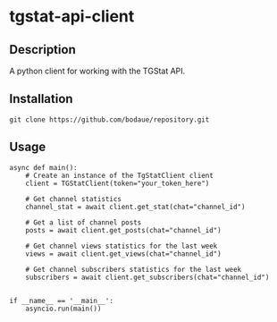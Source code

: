 # tgstat-api-client

## Description

A python client for working with the TGStat API.

## Installation

```
git clone https://github.com/bodaue/repository.git
```

## Usage

```
async def main():
    # Create an instance of the TgStatClient client
    client = TGStatClient(token="your_token_here")
    
    # Get channel statistics
    channel_stat = await client.get_stat(chat="channel_id")
    
    # Get a list of channel posts
    posts = await client.get_posts(chat="channel_id")
    
    # Get channel views statistics for the last week
    views = await client.get_views(chat="channel_id")
    
    # Get channel subscribers statistics for the last week
    subscribers = await client.get_subscribers(chat="channel_id")
    

if __name__ == '__main__':
    asyncio.run(main())
```